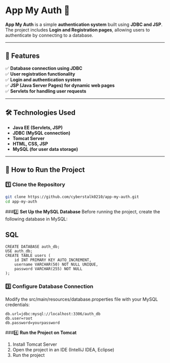 # App My Auth 🚀

**App My Auth** is a simple **authentication system** built using **JDBC and JSP**. The project includes **Login and Registration pages**, allowing users to authenticate by connecting to a database.

---

## 📌 **Features**
✅ **Database connection using JDBC**  
✅ **User registration functionality**  
✅ **Login and authentication system**  
✅ **JSP (Java Server Pages) for dynamic web pages**  
✅ **Servlets for handling user requests**  

---

## 🛠 **Technologies Used**
- **Java EE (Servlets, JSP)**
- **JDBC (MySQL connection)**
- **Tomcat Server**
- **HTML, CSS, JSP**
- **MySQL (for user data storage)**

---

## 🔧 **How to Run the Project**
### 1️⃣ **Clone the Repository**
```bash
git clone https://github.com/cyberstalk0210/app-my-auth.git
cd app-my-auth
```
###2️⃣ **Set Up the MySQL Database**
Before running the project, create the following database in MySQL:

## SQL ##

```
CREATE DATABASE auth_db;
USE auth_db;
CREATE TABLE users (
    id INT PRIMARY KEY AUTO_INCREMENT,
    username VARCHAR(50) NOT NULL UNIQUE,
    password VARCHAR(255) NOT NULL
);
```
### 3️⃣ **Configure Database Connection**
Modify the src/main/resources/database.properties file with your MySQL credentials:

```
db.url=jdbc:mysql://localhost:3306/auth_db
db.user=root
db.password=yourpassword
```
###4️⃣ **Run the Project on Tomcat**

1. Install Tomcat Server
2. Open the project in an IDE (IntelliJ IDEA, Eclipse)
3. Run the project 
